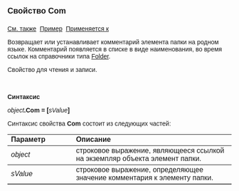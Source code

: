 <html>
<head>
<title>Элемент папки\Com</title>
</head>

<body>

<p><strong><font size="4" face="Arial">Свойство Com<br>
<br>
</font></strong><font face="Arial"><a href="../AsFoldElement.html">См. 
также</a>&nbsp; <u>Пример</u>&nbsp; <a href="../AsFoldElement.html">Применяется к</a></font></p>

<p><font face="Arial">Возвращает или устанавливает комментарий 
элемента папки на родном языке. Комментарий появляется в списке в виде 
наименования, во время ссылок на справочники типа <a href="../../Types/Folder().html">
Folder</a>.</font></p>

<p><font face="Arial">Свойство для чтения и записи.</font></p>

<p class="label">&nbsp;</p>

<p class="label"><font face="Arial"><b>Синтаксис</b></font></p>

<p><font face="Arial"><em>object</em><strong>.Com = [</strong><em>sValue</em><strong>]</strong></font></p>

<p><font face="Arial">Синтаксис свойства <strong>Com</strong>
состоит из следующих частей:</font></p>

<table border="1" cellPadding="5" cols="2" frame="below" rules="rows">
<TBODY>
  <tr vAlign="top">
    <td class="label" width="29%"><font face="Arial"><b>Параметр</b></font></td>
    <td class="label" width="71%"><font face="Arial"><strong>Описание</strong></font></td>
  </tr>
  <tr>
    <td width="29%"><em><font face="Arial">object</font></em></td>
    <td width="71%"><font face="Arial">строковое выражение, являющееся 
	ссылкой на экземпляр объекта элемент папки.</font></td>
  </tr>
</TBODY>
  <tr>
    <td width="29%"><em><font face="Arial">sValue</font></em></td>
    <td width="71%"><font face="Arial">строковое выражение, 
	определяющее значение комментария к элементу папки.</font></td>
  </tr>
</table>

<p class="label">&nbsp;</p>
</body>
</html>
